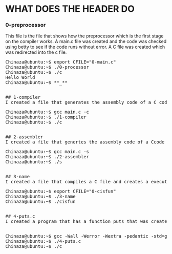 # WHAT DOES THE HEADER DO

### 0-preprocessor

This file is the file that shows how the preprocessor which is the first stage on the compiler works. A main.c file was created and the code was checked using betty to see if the code runs without error. A C file was created which was redirected into the c file.
<pre>
Chinaza@ubuntu:~$ export CFILE="0-main.c"
Chinaza@ubuntu:~$ ./0-processor
Chinaza@ubuntu:~$ ./c
Hello World
Chinaza@ubuntu:~$ **_**
<pre>

## 1-compiler
I created a file that generates the assembly code of a C code but with an extension of .c
<pre>
Chinaza@ubuntu:~$ gcc main.c -c
Chinaza@ubuntu:~$ ./1-compiler
Chinaza@ubuntu:~$ ./c
<pre>

## 2-assembler
I created a file that genertes the assembly code of a Ccode but with an extension of .s
<pre>
Chinaza@ubuntu:~$ gcc main.c -s
Chinaza@ubuntu:~$ ./2-assembler
Chinaza@ubuntu:~$ ./s
<pre>

## 3-name
I created a file that compiles a C file and creates a executable file named cisfun
<pre>
Chinaza@ubuntu:~$ export CFILE="0-cisfun"
Chinaza@ubuntu:~$ ./3-name
Chinaza@ubuntu:~$ ./cisfun
<pre>

## 4-puts.c
I created a program that has a function puts that was creates a programm and conpiles the program

<pre>
Chinaza@ubuntu:~$ gcc -Wall -Werror -Wextra -pedantic -std=gnu89 4-puts.c && ./a.out
Chinaza@ubuntu:~$ ./4-puts.c
Chinaza@ubuntu:~$ ./c
<pre>
